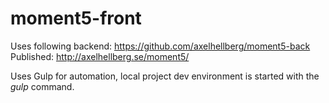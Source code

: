 # moment5-front
Uses following backend: https://github.com/axelhellberg/moment5-back
Published: http://axelhellberg.se/moment5/

Uses Gulp for automation, local project dev environment is started with the _gulp_ command.
